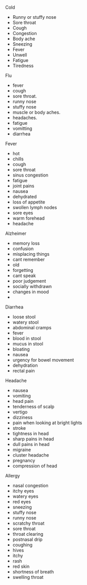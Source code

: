 Cold
- Runny or stuffy nose
- Sore throat
- Cough
- Congestion
- Body ache
- Sneezing
- Fever
- Unwell
- Fatigue
- Tiredness

Flu
- fever
- cough
- sore throat.
- runny nose
- stuffy nose
- muscle or body aches.
- headaches.
- fatigue
- vomitting
- diarrhea

Fever
- hot
- chills
- cough
- sore throat
- sinus congestion
- fatigue
- joint pains
- nausea
- dehydrated
- loss of appetite
- swollen lymph nodes
- sore eyes
- warm forehead
- headache


Alzheimer
- memory loss
- confusion
- misplacing things
- cant remember
- old
- forgetting
- cant speak
- poor judgement
- socially withdrawn
- changes in mood
- 


Diarrhea
- loose stool
- watery stool
- abdominal cramps
- fever
- blood in stool
- mucus in stool
- bloating
- nausea
- urgency for bowel movement
- dehydration
- rectal pain



Headache
- nausea
- vomiting
- head pain
- tenderness of scalp
- vertigo
- dizziness
- pain when looking at bright lights
- stroke
- tightness in head
- sharp pains in head
- dull pains in head
- migraine
- cluster headache
- pregnancy
- compression of head




Allergy
- nasal congestion
- itchy eyes
- watery eyes
- red eyes
- sneezing
- stuffy nose
- runny nose
- scratchy throat
- sore throat
- throat clearing
- postnasal drip
- coughing
- hives
- itchy
- rash
- red skin
- shortness of breath
- swelling throat

